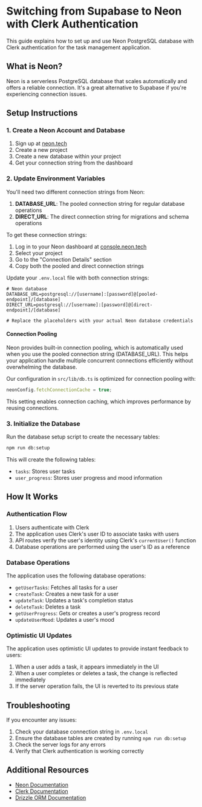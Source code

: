 # Switching from Supabase to Neon with Clerk Authentication

This guide explains how to set up and use Neon PostgreSQL database with Clerk authentication for the task management application.

## What is Neon?

Neon is a serverless PostgreSQL database that scales automatically and offers a reliable connection. It's a great alternative to Supabase if you're experiencing connection issues.

## Setup Instructions

### 1. Create a Neon Account and Database

1. Sign up at [neon.tech](https://neon.tech)
2. Create a new project
3. Create a new database within your project
4. Get your connection string from the dashboard

### 2. Update Environment Variables

You'll need two different connection strings from Neon:

1. **DATABASE_URL**: The pooled connection string for regular database operations
2. **DIRECT_URL**: The direct connection string for migrations and schema operations

To get these connection strings:
1. Log in to your Neon dashboard at [console.neon.tech](https://console.neon.tech)
2. Select your project
3. Go to the "Connection Details" section
4. Copy both the pooled and direct connection strings

Update your `.env.local` file with both connection strings:

```
# Neon database
DATABASE_URL=postgresql://[username]:[password]@[pooled-endpoint]/[database]
DIRECT_URL=postgresql://[username]:[password]@[direct-endpoint]/[database]

# Replace the placeholders with your actual Neon database credentials
```

#### Connection Pooling

Neon provides built-in connection pooling, which is automatically used when you use the pooled connection string (DATABASE_URL). This helps your application handle multiple concurrent connections efficiently without overwhelming the database.

Our configuration in `src/lib/db.ts` is optimized for connection pooling with:
```typescript
neonConfig.fetchConnectionCache = true;
```

This setting enables connection caching, which improves performance by reusing connections.

### 3. Initialize the Database

Run the database setup script to create the necessary tables:

```bash
npm run db:setup
```

This will create the following tables:
- `tasks`: Stores user tasks
- `user_progress`: Stores user progress and mood information

## How It Works

### Authentication Flow

1. Users authenticate with Clerk
2. The application uses Clerk's user ID to associate tasks with users
3. API routes verify the user's identity using Clerk's `currentUser()` function
4. Database operations are performed using the user's ID as a reference

### Database Operations

The application uses the following database operations:

- `getUserTasks`: Fetches all tasks for a user
- `createTask`: Creates a new task for a user
- `updateTask`: Updates a task's completion status
- `deleteTask`: Deletes a task
- `getUserProgress`: Gets or creates a user's progress record
- `updateUserMood`: Updates a user's mood

### Optimistic UI Updates

The application uses optimistic UI updates to provide instant feedback to users:

1. When a user adds a task, it appears immediately in the UI
2. When a user completes or deletes a task, the change is reflected immediately
3. If the server operation fails, the UI is reverted to its previous state

## Troubleshooting

If you encounter any issues:

1. Check your database connection string in `.env.local`
2. Ensure the database tables are created by running `npm run db:setup`
3. Check the server logs for any errors
4. Verify that Clerk authentication is working correctly

## Additional Resources

- [Neon Documentation](https://neon.tech/docs)
- [Clerk Documentation](https://clerk.dev/docs)
- [Drizzle ORM Documentation](https://orm.drizzle.team/docs/overview)
